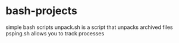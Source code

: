 # bash-projects
simple bash scripts
unpack.sh  is a script that unpacks archived files
psping.sh allows you to track processes

